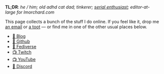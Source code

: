 **TL;DR**: _he / him; old adhd cat dad; tinkerer; [serial enthusiast]; editor-at-large for lmorchard.com_

[serial enthusiast]: https://blog.lmorchard.com/2006/05/26/confessions-of-a-serial-enthusiast/

This page collects a bunch of the stuff I do online. If you feel like it, drop me [an email](mailto:me@lmorchard.com) or
[a toot](https://masto.hackers.town/@lmorchard) &mdash; or find me in one of
the other usual places below.

- <a rel="me" href="https://blog.lmorchard.com">🧾 Blog</a>
- <a rel="me" href="https://github.com/lmorchard">🐙 Github</a>
- <a rel="me" href="https://masto.hackers.town/@lmorchard">🐘 Fediverse</a>
- <a rel="me" href="https://twitch.tv/lmorchard">📺 Twitch</a>
- <a rel="me" href="https://www.youtube.com/@LesOrchard">📺 YouTube</a>
- <a rel="me" href="https://discord.com/invite/UXeuPNv">💬 Discord</a>
